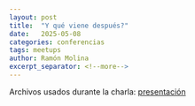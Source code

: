 ```yaml
---
layout: post
title:  "Y qué viene después?"
date:   2025-05-08
categories: conferencias
tags: meetups
author: Ramón Molina
excerpt_separator: <!--more-->
---
```

Archivos usados durante la charla:
[presentación](/assets/pdf/ies_alfonso_xi_24.pdf)

